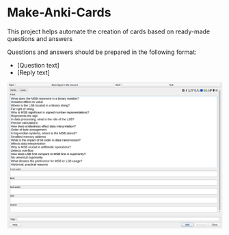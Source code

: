 # Make-Anki-Cards

This project helps automate the creation of cards based on ready-made questions and answers

Questions and answers should be prepared in the following format:
- [Question text]
- [Reply text]

![How It Works?](https://github.com/pefbrute/Make-Anki-Cards/blob/main/cut_Anki%20Maker.gif)
